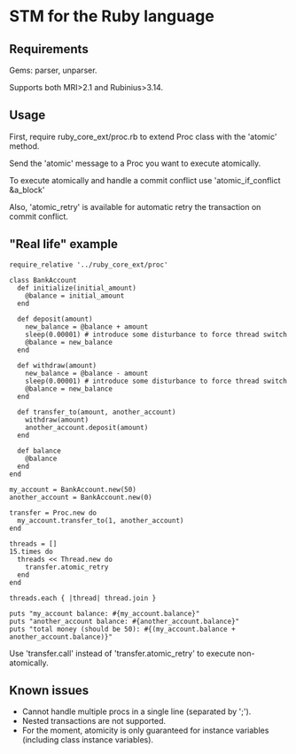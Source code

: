 STM for the Ruby language
=========================

Requirements
------------
Gems: parser, unparser.

Supports both MRI>2.1 and Rubinius>3.14.

Usage
-----

First, require ruby_core_ext/proc.rb to extend Proc class with the 'atomic' method.

Send the 'atomic' message to a Proc you want to execute atomically.

To execute atomically and handle a commit conflict use 'atomic\_if\_conflict \&a\_block' 

Also, 'atomic\_retry' is available for automatic retry the transaction on commit conflict.

"Real life" example
-------------------

    require_relative '../ruby_core_ext/proc'
    
    class BankAccount
      def initialize(initial_amount)
        @balance = initial_amount
      end
    
      def deposit(amount)
        new_balance = @balance + amount
        sleep(0.00001) # introduce some disturbance to force thread switch
        @balance = new_balance
      end
    
      def withdraw(amount)
        new_balance = @balance - amount
        sleep(0.00001) # introduce some disturbance to force thread switch
        @balance = new_balance
      end
    
      def transfer_to(amount, another_account)
        withdraw(amount)
        another_account.deposit(amount)
      end
    
      def balance
        @balance
      end
    end
    
    my_account = BankAccount.new(50)
    another_account = BankAccount.new(0)
    
    transfer = Proc.new do
      my_account.transfer_to(1, another_account)
    end
    
    threads = []
    15.times do
      threads << Thread.new do
        transfer.atomic_retry
      end
    end
    
    threads.each { |thread| thread.join }
    
    puts "my_account balance: #{my_account.balance}"
    puts "another_account balance: #{another_account.balance}"
    puts "total money (should be 50): #{(my_account.balance + another_account.balance)}"

Use 'transfer.call' instead of 'transfer.atomic_retry' to execute non-atomically.

Known issues
------------

- Cannot handle multiple procs in a single line (separated by ';').
- Nested transactions are not supported.
- For the moment, atomicity is only guaranteed for instance variables (including class instance variables).